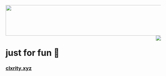 <div id='main'>
  <img src='https://images-ext-2.discordapp.net/external/8uuKde1ImqkoDbTfXjOQeXZaadPTujKNXClOHXjTgEw/https/i.gyazo.com/a623b03394d2a4807cace4f4835884a1.png'
width="750px" height="100px" />
  <img src='https://media.discordapp.net/attachments/939974049361190912/982157090682449940/green_ish_pixel_fountain_art.gif' align='right' />
  <h1>just for fun 🌱</h1>
  <h3>
    <a href='https://clxrity.xyz' target='_blank'>
      clxrity.xyz
    </a>
  </h3>
</div>
